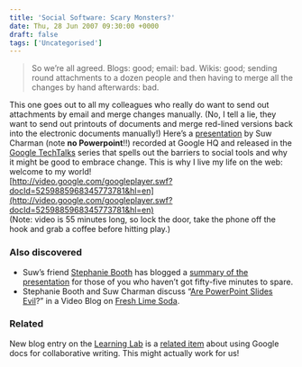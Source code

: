 ```yaml
---
title: 'Social Software: Scary Monsters?'
date: Thu, 28 Jun 2007 09:30:00 +0000
draft: false
tags: ['Uncategorised']
---
```


> So we’re all agreed. Blogs: good; email: bad. Wikis: good; sending round attachments to a dozen people and then having to merge all the changes by hand afterwards: bad.

This one goes out to all my colleagues who really do want to send out attachments by email and merge changes manually. (No, I tell a lie, they want to send out printouts of documents and merge red-lined versions back into the electronic documents manually!) Here’s a [presentation](http://video.google.com/videoplay?docid=5259885968345773781) by Suw Charman (note **no Powerpoint**!!) recorded at Google HQ and released in the [Google TechTalks](http://almaer.com/techtalkshowcase/) series that spells out the barriers to social tools and why it might be good to embrace change. This is why I live my life on the web: welcome to my world!  
[http://video.google.com/googleplayer.swf?docId=5259885968345773781&hl=en](http://video.google.com/googleplayer.swf?docId=5259885968345773781&hl=en)  
(Note: video is 55 minutes long, so lock the door, take the phone off the hook and grab a coffee before hitting play.)

### Also discovered

*   Suw’s friend [Stephanie Booth](http://climbtothestars.org/) has blogged a [summary of the presentation](http://climbtothestars.org/archives/2007/06/27/suw-charman-at-google-does-social-software-have-fangs/) for those of you who haven’t got fifty-five minutes to spare.
*   Stephanie Booth and Suw Charman discuss “[Are PowerPoint Slides Evil](http://freshlimesoda.net/2007/05/21/fresh-lime-soda-episode-6-are-presentation-slides-evil/)?” in a Video Blog on [Fresh Lime Soda](http://freshlimesoda.net/).

### Related

New blog entry on the [Learning Lab](http://learninglab.swan.ac.uk) is a [related item](http://swansea-learninglab.blogspot.com/2007/06/create-content-collaboratively.html) about using Google docs for collaborative writing. This might actually work for us!